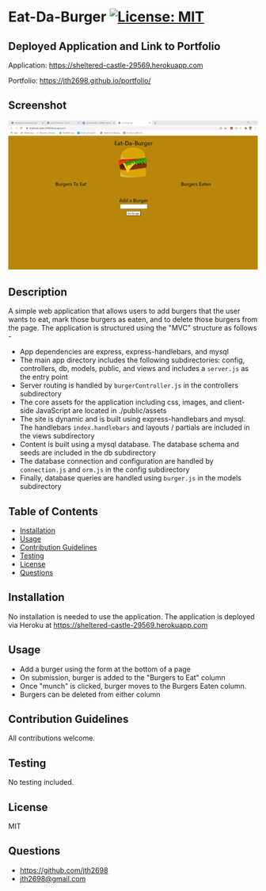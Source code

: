 # Eat-Da-Burger [![License: MIT](https://img.shields.io/badge/License-MIT-yellow.svg)](https://opensource.org/licenses/MIT)

## Deployed Application and Link to Portfolio

Application: <https://sheltered-castle-29569.herokuapp.com>

Portfolio: <https://jth2698.github.io/portfolio/>

## Screenshot

![Screenshot of deployed application](./screenshot.jpg)

## Description

A simple web application that allows users to add burgers that the user wants to eat, mark those burgers as eaten, and to delete those burgers from the page. The application is structured using the "MVC" structure as follows - 

* App dependencies are express, express-handlebars, and mysql
* The main app directory includes the following subdirectories: config, controllers, db, models, public, and views and includes a `server.js` as the entry point
* Server routing is handled by  `burgerController.js` in the controllers subdirectory
* The core assets for the application including css, images, and client-side JavaScript are located in ./public/assets
* The site is dynamic and is built using express-handlebars and mysql. The handlebars `index.handlebars` and layouts / partials are included in the views subdirectory
* Content is built using a mysql database. The database schema and seeds are included in the db subdirectory
* The database connection and configuration are handled by `connection.js` and `orm.js` in the config subdirectory
* Finally, database queries are handled using `burger.js` in the models subdirectory

## Table of Contents
* [Installation](#installation)
* [Usage](#usage)
* [Contribution Guidelines](#contribution)
* [Testing](#testing) 
* [License](#license)
* [Questions](#questions)
  
## Installation

No installation is needed to use the application. The application is deployed via Heroku at <https://sheltered-castle-29569.herokuapp.com>

## Usage

* Add a burger using the form at the bottom of a page
* On submission, burger is added to the "Burgers to Eat" column
* Once "munch" is clicked, burger moves to the Burgers Eaten column.
* Burgers can be deleted from either column

## Contribution Guidelines

All contributions welcome.

## Testing

No testing included.

## License

MIT

## Questions

* <https://github.com/jth2698>
* <jth2698@gmail.com>